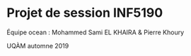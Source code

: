 # Projet de session INF5190

Équipe ocean : Mohammed Sami EL KHAIRA & Pierre Khoury

UQÀM automne 2019
